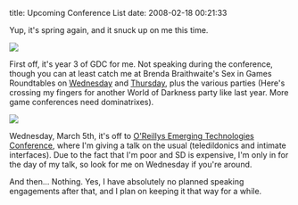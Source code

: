 title: Upcoming Conference List
date: 2008-02-18 00:21:33

Yup, it's spring again, and it snuck up on me this time.

[![][1]][2]

First off, it's year 3 of GDC for me. Not speaking during the conference, though you can at least catch me at Brenda Braithwaite's Sex in Games Roundtables on [Wednesday][3] and [Thursday][4], plus the various parties (Here's crossing my fingers for another World of Darkness party like last year. More game conferences need dominatrixes).

[![][5]][6]

Wednesday, March 5th, it's off to [O'Reillys Emerging Technologies Conference][6], where I'm giving a talk on the usual (teledildonics and intimate interfaces). Due to the fact that I'm poor and SD is expensive, I'm only in for the day of my talk, so look for me on Wednesday if you're around.

And then... Nothing. Yes, I have absolutely no planned speaking engagements after that, and I plan on keeping it that way for a while. 

   [1]: http://images.nonpolynomial.com/nonpolynomial.com/blog/2008-02-18-upcoming-conference-list/gdc2008.jpg
   [2]: http://www.gdconf.com
   [3]: https://www.cmpevents.com/GD08/a.asp?option=C&V=11&SessID=6397
   [4]: https://www.cmpevents.com/GD08/a.asp?option=C&V=11&SessID=6548
   [5]: http://images.nonpolynomial.com/nonpolynomial.com/blog/2008-02-18-upcoming-conference-list/etech2008.jpg
   [6]: http://conferences.oreilly.com/etech/

